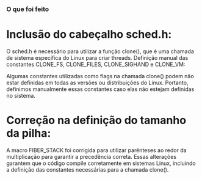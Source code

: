 ### O que foi feito

# Inclusão do cabeçalho sched.h:

O sched.h é necessário para utilizar a função clone(), que é uma chamada de sistema específica do Linux para criar threads.
Definição manual das constantes CLONE_FS, CLONE_FILES, CLONE_SIGHAND e CLONE_VM:

Algumas constantes utilizadas como flags na chamada clone() podem não estar definidas em todas as versões ou distribuições do Linux. Portanto, definimos manualmente essas constantes caso elas não estejam definidas no sistema.

# Correção na definição do tamanho da pilha:

A macro FIBER_STACK foi corrigida para utilizar parênteses ao redor da multiplicação para garantir a precedência correta.
Essas alterações garantem que o código compile corretamente em sistemas Linux, incluindo a definição das constantes necessárias para a chamada clone().
